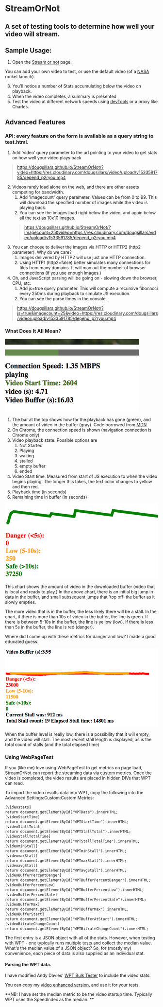 # StreamOrNot

## A set of testing tools to determine how well your video will stream.

## Sample Usage:  

1. Open the [Stream or not](https://dougsillars.github.io/StreamOrNot/) page.

You can add your own video to test, or use the default video (of a [NASA](https://nasa.gov/multimedia/hd/index.html) rocket launch).



3. You'll notice a number of Stats accumulating below the video on playback.
4. When the video completes, a summary is presented
5. Test the video at different network speeds using [devTools](https://css-tricks.com/throttling-the-network/) or a proxy like Charles.

## Advanced Features
### API: every feature on the form is available as a query string to test.html.
1. Add 'video' query parameter to the url pointing to your video to get stats on how well your video plays back
>https://dougsillars.github.io/StreamOrNot/?video=https://res.cloudinary.com/dougsillars/video/upload/v1533591785/depend_p2ryou.mp4
2. Videos rarely load alone on the web, and there are other assets competing for bandwidth.
    1. Add 'imagecount' query parameter.  Values can be from 0 to 99.  This will download the specified number of images while the video is playing back.
    2. You can see the images load right below the video, and again below all the text as 10x10 images.
    >https://dougsillars.github.io/StreamOrNot/?imagecount=25&video=https://res.cloudinary.com/dougsillars/video/upload/v1533591785/depend_p2ryou.mp4
3.  You can choose to deliver the images via HTTP or HTTP2 (http2 parameter).  Why do we care?  
	1. Images delivered by HTTP2 will use just one HTTP connection.
	2. Using HTTP1 (http2=false) better simulates many connections for files from many domains. It will max out the number of browser connections (if you use enough images.)
4. Oh, and JavaScript parsing will be going on - slowing down the browser, CPU, etc.
    1. Add js=true query parameter.  This will compute a recursive fibonacci every 250ms during playback to simulate JS execution.
    2. You can see the parse times in the console.
>https://dougsillars.github.io/StreamOrNot/?js=true&imagecount=25&video=https://res.cloudinary.com/dougsillars/video/upload/v1533591785/depend_p2ryou.mp4
    

  
  
### What Does It All Mean?

![screenshot of top entries](/images/View1.png)

1. The bar at the top shows how far the playback has gone (green), and the amount of video in the buffer (gray).  Code borrowed from [MDN](https://developer.mozilla.org/en-US/docs/Web/Guide/Audio_and_video_delivery/buffering_seeking_time_ranges)
2. On Chrome, the connection speed is shown (navigation.connection is Chrome only)
3. Video playback state. Possible options are 
    1. Not Started
    2. Playing
    3. waiting
    4. stalled
    5. empty buffer
    6. ended
4. Video Start time.  Measured from start of JS execution to when the video begins playing.  The longer this takes, the text color changes to yellow and then red.
5. Playback time (in seconds)
6. Remaining time in buffer (in seconds)


![buffering chart](/images/buffer1.png)

This chart shows the amount of video in the downloaded buffer (video that is local and ready to play.)  In the above chart, there is an initial big jump in data in the buffer, and small subsequent jumps that 'top off' the buffer as it slowly empties.

The more video that is in the buffer, the less likely there will be a stall.  In the chart, if there is more than 10s of video in the buffer, the line is green. If there is between 5-10s in the buffer, the line is yellow (low).  If there is less than 5s in the buffer, the line is red (danger).

Where did I come up with these metrics for danger and low? I made a good educated guess.

![buffering chart with very low levels](/images/stall1.png)

When the buffer level is really low, there is a possibility that it will empty, and the video will stall.
The most recent stall length is displayed, as is the total count of stalls (and the total elapsed time)

### Using WebPageTest

If you (like me) love using WebPageTest to get metrics on page load, StreamOrNot can report the streaming data via custom metrics. Once the video is completed, the video results are placed in hidden DIVs that WPT can read.

To import the video results data into WPT, copy the following into the Advanced Settings:Custom:Custom Metrics: 
```
[videostats]
return document.getElementById("WPTData").innerHTML;
[videoStartTime] 
return document.getElementById("WPTStartTime").innerHTML;
[videoStallTotal] 
return document.getElementById("WPTStallTotal").innerHTML;
[videoStallTotalTime] 
return document.getElementById("WPTStallTotalTime").innerHTML;
[videominStall] 
return document.getElementById("WPTminStall").innerHTML;
[videomaxStall] 
return document.getElementById("WPTmaxStall").innerHTML;
[videoavgStall] 
return document.getElementById("WPTavgStall").innerHTML;
[videoBufferPercentDanger] 
return document.getElementById("WPTBufferPercentDanger").innerHTML;
[videoBufferPercentLow] 
return document.getElementById("WPTBufferPercentLow").innerHTML;
[videoBufferPercentSafe] 
return document.getElementById("WPTBufferPercentSafe").innerHTML;
[videoBufferMax] 
return document.getElementById("WPTBufferMax").innerHTML;
[videoBufferStart] 
return document.getElementById("WPTBufferAtStart").innerHTML;
[videoBitrateChangeCount] 
return document.getElementById("WPTBitrateChangeCount").innerHTML;
```
The first entry is a JSON object with all of the stats.  However, when testing with WPT - one typically runs multiple tests and collect the median value.  What's the median value of a JSON object?  So, for (mostly my) convenience, each piece of data is also supplied as an individual stat.  

#### Parsing the WPT data.  

I have modified Andy Davies' [WPT Bulk Tester](https://github.com/andydavies/WPT-Bulk-Tester) to include the video stats.

You can copy my [video enhanced version](https://docs.google.com/spreadsheets/d/1v73GZCFz3vA8NmzFk8R1nDHR6k-YUtA7c-jFfLqqfrE/edit?usp=sharing), and use it for your tests. 

**NB: I have set the median metric to be the video startup time.  Typically WPT uses the SpeedIndex as the median. **
